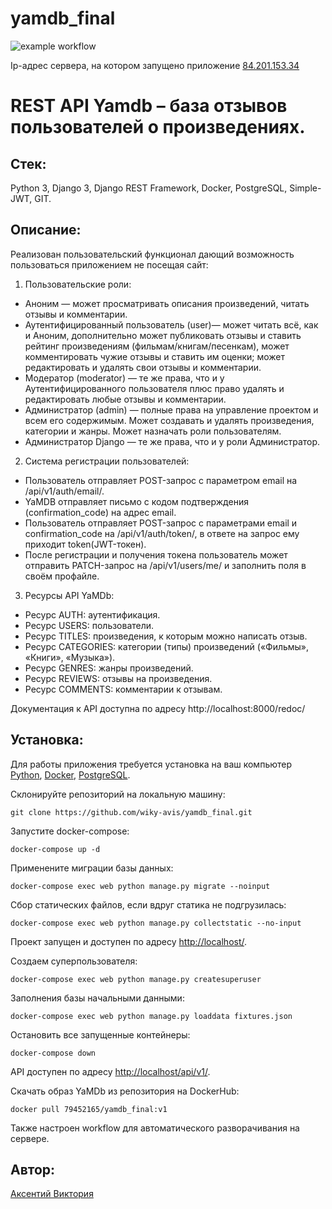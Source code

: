 # yamdb_final

![example workflow](https://github.com/wiky-avis/yamdb_final/actions/workflows/yamdb_workflow.yml/badge.svg)

Ip-адрес сервера, на котором запущено приложение [84.201.153.34](http://84.201.153.34/api/v1/)

# REST API Yamdb – база отзывов пользователей о произведениях.

## Стек: 
Python 3, Django 3, Django REST Framework, Docker, PostgreSQL, Simple-JWT, GIT.

## Описание:
Реализован пользовательский функционал дающий возможность пользоваться приложением не посещая сайт:
1.	Пользовательские роли:
   * Аноним — может просматривать описания произведений, читать отзывы и комментарии.
   * Аутентифицированный пользователь (user)— может читать всё, как и Аноним, дополнительно может публиковать отзывы и ставить рейтинг произведениям (фильмам/книгам/песенкам), может комментировать чужие отзывы и ставить им оценки; может редактировать и удалять свои отзывы и комментарии.
   * Модератор (moderator) — те же права, что и у Аутентифицированного пользователя плюс право удалять и редактировать любые отзывы и комментарии.
   * Администратор (admin) — полные права на управление проектом и всем его содержимым. Может создавать и удалять произведения, категории и жанры. Может назначать роли пользователям.
   * Администратор Django — те же права, что и у роли Администратор.
2.	Система регистрации пользователей:
   * Пользователь отправляет POST-запрос с параметром email на /api/v1/auth/email/.
   * YaMDB отправляет письмо с кодом подтверждения (confirmation_code) на адрес email.
   * Пользователь отправляет POST-запрос с параметрами email и confirmation_code на /api/v1/auth/token/, в ответе на запрос ему приходит token(JWT-токен).
   * После регистрации и получения токена пользователь может отправить PATCH-запрос на /api/v1/users/me/ и заполнить поля в своём профайле.
3.	Ресурсы API YaMDb:
   * Ресурс AUTH: аутентификация.
   * Ресурс USERS: пользователи.
   * Ресурс TITLES: произведения, к которым можно написать отзыв.
   * Ресурс CATEGORIES: категории (типы) произведений («Фильмы», «Книги», «Музыка»).
   * Ресурс GENRES: жанры произведений.
   * Ресурс REVIEWS: отзывы на произведения.
   * Ресурс COMMENTS: комментарии к отзывам.

Документация к API доступна по адресу http://localhost:8000/redoc/

## Установка:
Для работы приложения требуется установка на ваш компьютер [Python](https://www.python.org/downloads/), [Docker](https://hub.docker.com/editions/community/docker-ce-desktop-windows), [PostgreSQL](https://postgrespro.ru/windows).

Склонируйте репозиторий на локальную машину:

  `git clone https://github.com/wiky-avis/yamdb_final.git`

Запустите docker-compose:

  `docker-compose up -d`

Применените миграции базы данных:

  `docker-compose exec web python manage.py migrate --noinput`

Сбор статических файлов, если вдруг статика не подгрузилась:

  `docker-compose exec web python manage.py collectstatic --no-input`
  
Проект запущен и доступен по адресу [http://localhost/](http://localhost/).

Создаем суперпользователя:

  `docker-compose exec web python manage.py createsuperuser`

Заполнения базы начальными данными:

  `docker-compose exec web python manage.py loaddata fixtures.json`

Остановить все запущенные контейнеры:

  `docker-compose down`

API доступен по адресу [http://localhost/api/v1/](http://localhost/api/v1/).

Скачать образ YaMDb из репозитория на DockerHub:

  `docker pull 79452165/yamdb_final:v1`

Также настроен workflow для автоматического разворачивания на сервере.

## Автор:
[Аксентий Виктория](https://github.com/wiky-avis)
